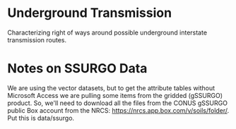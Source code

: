 # Underground Transmission
Characterizing right of ways around possible underground interstate transmission routes.


# Notes on SSURGO Data
We are using the vector datasets, but to get the attribute tables without Microsoft Access we are pulling some items from the gridded (gSSURGO) product. So, we'll need to download all the files from the CONUS gSSURGO public Box account from the NRCS: https://nrcs.app.box.com/v/soils/folder/. Put this is data/ssurgo.
